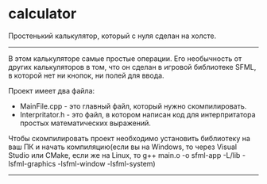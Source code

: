 # calculator
Простенький калькулятор, который с нуля сделан на холсте.
***********************************************************************************************************************************
В этом калькуляторе самые простые операции. Его необычность от других калькуляторов в том, что он сделан в игровой библиотеке SFML, в которой нет ни кнопок, ни полей для ввода.

Проект имеет два файла:
* MainFile.cpp - это главный файл, который нужно скомпилировать.
* Interpritator.h - это файл, в котором написан код для интерпритатора простых математических выражений.
                        
Чтобы скомпилировать проект необходимо установить библиотеку на ваш ПК и начать компиляцию(если вы на Windows, то через Visual Studio или CMake, если же на Linux, то g++ main.o -o sfml-app -L<sfml-install-path>/lib -lsfml-graphics -lsfml-window -lsfml-system)
***********************************************************************************************************************************
                        
